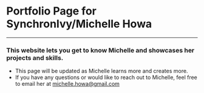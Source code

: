 # Portfolio Page for SynchronIvy/Michelle Howa

***

### This website lets you get to know Michelle and showcases her projects and skills.

* This page will be updated as Michelle learns more and creates more.
* If you have any questions or would like to reach out to Michelle, feel free to email her at michelle.howa@gmail.com

